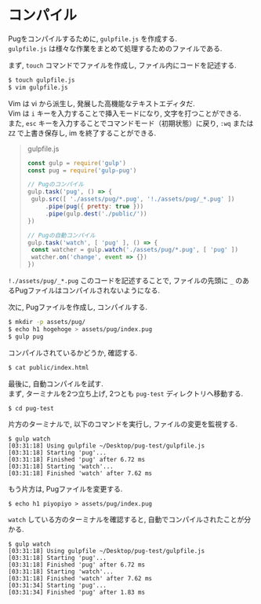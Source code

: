 # コンパイル

Pugをコンパイルするために, `gulpfile.js` を作成する.  
`gulpfile.js` は様々な作業をまとめて処理するためのファイルである.

まず, `touch` コマンドでファイルを作成し, ファイル内にコードを記述する.

```bash
$ touch gulpfile.js
$ vim gulpfile.js
```
Vim は vi から派生し, 発展した高機能なテキストエディタだ.  
Vim は `i` キーを入力することで挿入モードになり, 文字を打つことができる.  
また, `esc` キーを入力することでコマンドモード（初期状態）に戻り, `:wq` または `ZZ` で上書き保存し, im を終了することができる.  

> gulpfile.js
>
>```js
>const gulp = require('gulp')
>const pug = require('gulp-pug')
>
>// Pugのコンパイル
>gulp.task('pug', () => {
>  gulp.src([ './assets/pug/*.pug', '!./assets/pug/_*.pug' ])
>      .pipe(pug({ pretty: true }))
>      .pipe(gulp.dest('./public/'))
>})
>
>// Pugの自動コンパイル
>gulp.task('watch', [ 'pug' ], () => {
>  const watcher = gulp.watch('./assets/pug/*.pug', [ 'pug' ])
>  watcher.on('change', event => {})
>})
>```

`!./assets/pug/_*.pug` このコードを記述することで, ファイルの先頭に `_` のあるPugファイルはコンパイルされないようになる.  

次に, Pugファイルを作成し, コンパイルする. 

```bash
$ mkdir -p assets/pug/
$ echo h1 hogehoge > assets/pug/index.pug
$ gulp pug
```

コンパイルされているかどうか, 確認する.

```bash
$ cat public/index.html
```

最後に, 自動コンパイルを試す.  
まず, ターミナルを2つ立ち上げ, 2つとも `pug-test` ディレクトリへ移動する.  

```
$ cd pug-test
```

片方のターミナルで, 以下のコマンドを実行し, ファイルの変更を監視する. 

```
$ gulp watch
[03:31:18] Using gulpfile ~/Desktop/pug-test/gulpfile.js
[03:31:18] Starting 'pug'...
[03:31:18] Finished 'pug' after 6.72 ms
[03:31:18] Starting 'watch'...
[03:31:18] Finished 'watch' after 7.62 ms
```
 
もう片方は, Pugファイルを変更する. 
 
```
$ echo h1 piyopiyo > assets/pug/index.pug
```

`watch` している方のターミナルを確認すると, 自動でコンパイルされたことが分かる.

```
$ gulp watch
[03:31:18] Using gulpfile ~/Desktop/pug-test/gulpfile.js
[03:31:18] Starting 'pug'...
[03:31:18] Finished 'pug' after 6.72 ms
[03:31:18] Starting 'watch'...
[03:31:18] Finished 'watch' after 7.62 ms
[03:31:34] Starting 'pug'...
[03:31:34] Finished 'pug' after 1.83 ms
```
